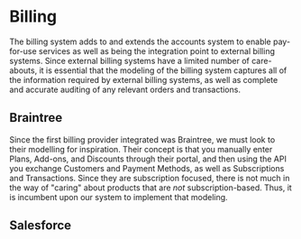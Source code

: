 Billing
=======

The billing system adds to and extends the accounts system to enable pay-for-use services as well
as being the integration point to external billing systems.  Since external billing systems have a
limited number of care-abouts, it is essential that the modeling of the billing system captures all
of the information required by external billing systems, as well as complete and accurate auditing
of any relevant orders and transactions.

Braintree
---------

Since the first billing provider integrated was Braintree, we must look to their modelling for
inspiration.  Their concept is that you manually enter Plans, Add-ons, and Discounts through their
portal, and then using the API you exchange Customers and Payment Methods, as well as Subscriptions
and Transactions.  Since they are subscription focused, there is not much in the way of "caring"
about products that are _not_ subscription-based.  Thus, it is incumbent upon our system to
implement that modeling.

Salesforce
----------

